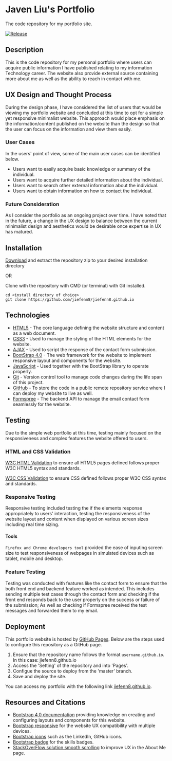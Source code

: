 # Javen Liu's Portfolio

The code repository for my portfolio site.

[![Release](https://img.shields.io/github/v/release/jiefenn8/jiefenn8.github.io)](https://github.com/jiefenn8/jiefenn8.github.io/releases/latest)

## Description

This is the code repository for my personal portfolio where users can acquire  public information I have published relating to my information Technology career. The website also provide external source containing more about me as well as the ability to reach in contact with me.

## UX Design and Thought Process

During the design phase, I have considered the list of users that would be viewing my portfolio website and concluded at this time to opt for a simple yet responsive minimalist website. This approach would place emphasis on the information/content published on the website than the design so that the user can focus on the information and view them easily.

### User Cases

In the users' point of view, some of the main user cases can be identified below.

- Users want to easily acquire basic knowledge or summary of the individual.
- Users want to acquire further detailed information about the individual.
- Users want to search other external information about the individual.
- Users want to obtain information on how to contact the individual.

### Future Consideration

As I consider the portfolio as an ongoing project over time. I have noted that in the future, a change in the UX design to balance between the current minimalist design and aesthetics would be desirable once expertise in UX has matured.

## Installation

[Download](https://github.com/jiefenn8/jiefenn8.github.io/archive/refs/heads/master.zip) and extract the repository zip to your desired installation directory

OR

Clone with the repository with CMD (or terminal) with Git installed.

```
cd <install directory of choice>
git clone https://github.com/jiefenn8/jiefenn8.github.io
```

## Technologies

- [HTML5](https://dev.w3.org/html5/html-author/) - The core language defining the website structure and content as a web document.  
- [CSS3]() - Used to manage the styling of the HTML elements for the website.
- [AJAX]() - Used to script the response of the contact form submission. 
- [BootStrap 4.0]() - The web framework for the website to implement responsive layout and components for the website. 
- [JavaScript]() - Used together with the BootStrap library to operate properly. 
- [Git]() - Version control tool to manage code changes during the life span of this project.
- [GitHub]() - To store the code in a public remote repository service where I can deploy my website to live as well.
- [Formspree]() - The backend API to manage the email contact form seamlessly for the website.

## Testing

Due to the simple web portfolio at this time, testing mainly focused on the responsiveness and complex features the website offered to users.

### HTML and CSS Validation

[W3C HTML Validation](https://validator.w3.org/#validate-by-input) to ensure all HTML5 pages defined follows proper W3C HTML5 syntax and standards. 

[W3C CSS Validation](https://jigsaw.w3.org/css-validator/#validate-by-input) to ensure CSS defined follows proper W3C CSS syntax and standards. 

### Responsive Testing

Responsive testing included testing the if the elements response appropriately to users' interaction, testing the responsiveness of the website layout and content when displayed on various screen sizes including real time sizing. 

#### Tools

```Firefox and Chrome developers tool``` provided the ease of inputing screen size to test responsiveness of webpages in simulated devices such as tablet, mobile and desktop. 

### Feature Testing

Testing was conducted with features like the contact form to ensure that the both front end and backend feature worked as intended. This includes sending multiple test cases through the contact form and checking if the front end responds back to the user properly on the success or failure of the submission; As well as checking if Formspree received the test messages and forwarded them to my email.

## Deployment

This portfolio website is hosted by [GitHub Pages](https://pages.github.com/). Below are the steps used to configure this repository as a GitHub page.  

1. Ensure that the repository name follows the format ```username.github.io```. In this case: jiefenn8.github.io
2. Access the 'Setting' of the repository and into 'Pages'.
3. Configue the source to deploy from the 'master' branch. 
4. Save and deploy the site.

You can access my portfolio with the following link [jiefenn8.github.io](https://jiefenn8.github.io/).

## Resources and Citations

- [Bootstrap 4.0 documentation](https://getbootstrap.com/docs/4.0) providing knowledge on creating and configuring layouts and components for this website.
- [Bootstrap responsive](https://getbootstrap.com/docs/4.0/components/navbar/#responsive-behaviors) for the website UX compatibility with multiple devices. 
- [Bootstrap icons](https://icons.getbootstrap.com/icons) such as the LinkedIn, GitHub icons.
- [Bootstrap badge](https://getbootstrap.com/docs/4.0/components/badge/) for the skills badges.
- [StackOverFlow solution smooth scrolling](https://stackoverflow.com/questions/15935318/smooth-scroll-to-top) to improve UX in the About Me page. 





